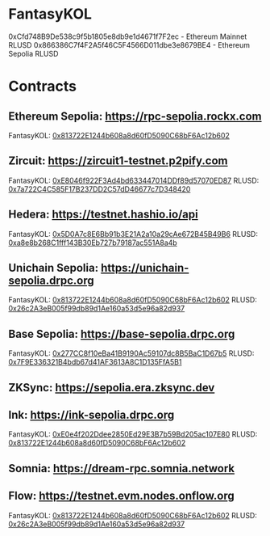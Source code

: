 # FantasyKOL

0xCfd748B9De538c9f5b1805e8db9e1d4671f7F2ec - Ethereum Mainnet RLUSD
0x866386C7f4F2A5f46C5F4566D011dbe3e8679BE4 - Ethereum Sepolia RLUSD

# Contracts

## Ethereum Sepolia: https://rpc-sepolia.rockx.com

FantasyKOL: [0x813722E1244b608a8d60fD5090C68bF6Ac12b602](https://sepolia.etherscan.io/address/0x813722E1244b608a8d60fD5090C68bF6Ac12b602)

## Zircuit: https://zircuit1-testnet.p2pify.com

FantasyKOL: [0xE8046f922F3Ad4bd633447014DDf89d57070ED87](https://explorer.testnet.zircuit.com/address/0xE8046f922F3Ad4bd633447014DDf89d57070ED87)
RLUSD: [0x7a722C4C585F17B237DD2C57dD46677c7D348420](https://explorer.testnet.zircuit.com/address/0x7a722C4C585F17B237DD2C57dD46677c7D348420)

## Hedera: https://testnet.hashio.io/api

FantasyKOL: [0x5D0A7c8E6Bb91b3E21A2a10a29cAe672B45B49B6](https://hashscan.io/testnet/contract/0.0.5640732?pr=1&pa=1&ps=1&pf=1)
RLUSD: [0xa8e8b268C1fff143B30Eb727b79187ac551A8a4b](https://hashscan.io/testnet/contract/0.0.5640726?pr=1&pa=1&ps=1&pf=1)

## Unichain Sepolia: https://unichain-sepolia.drpc.org

FantasyKOL: [0x813722E1244b608a8d60fD5090C68bF6Ac12b602](https://unichain-sepolia.blockscout.com/address/0x813722E1244b608a8d60fD5090C68bF6Ac12b602)
RLUSD: [0x26c2A3eB005f99db89d1Ae160a53d5e96a82d937](https://unichain-sepolia.blockscout.com/token/0x26c2A3eB005f99db89d1Ae160a53d5e96a82d937)

## Base Sepolia: https://base-sepolia.drpc.org

FantasyKOL: [0x277CC8f10eBa41B9190Ac59107dc8B5BaC1D67b5](https://sepolia.basescan.org/address/0x277CC8f10eBa41B9190Ac59107dc8B5BaC1D67b5)
RLUSD: [0x7F9E336321B4bdb67d41AF3613A8C1D135FfA5B1](https://sepolia.basescan.org/address/0x7f9e336321b4bdb67d41af3613a8c1d135ffa5b1)

## ZKSync: https://sepolia.era.zksync.dev

[]()
[]()

## Ink: https://ink-sepolia.drpc.org

FantasyKOL: [0xE0e4f202Ddee2850Ed29E3B7b59Bd205ac107E80](https://explorer-sepolia.inkonchain.com/address/0xE0e4f202Ddee2850Ed29E3B7b59Bd205ac107E80)
RLUSD: [0x813722E1244b608a8d60fD5090C68bF6Ac12b602](https://explorer-sepolia.inkonchain.com/address/0x813722E1244b608a8d60fD5090C68bF6Ac12b602)

## Somnia: https://dream-rpc.somnia.network

[]()
[]()

## Flow: https://testnet.evm.nodes.onflow.org

FantasyKOL: [0x813722E1244b608a8d60fD5090C68bF6Ac12b602](https://evm-testnet.flowscan.io/address/0x813722E1244b608a8d60fD5090C68bF6Ac12b602)
RLUSD: [0x26c2A3eB005f99db89d1Ae160a53d5e96a82d937](https://evm-testnet.flowscan.io/address/0x26c2A3eB005f99db89d1Ae160a53d5e96a82d937)
